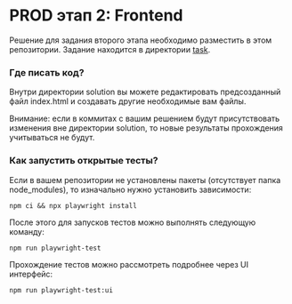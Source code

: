 # PROD этап 2: Frontend
Решение для задания второго этапа необходимо разместить в этом репозитории.
Задание находится в директории [task](task/task.md).

### Где писать код?
Внутри директории solution вы можете редактировать предсозданный файл index.html и создавать другие необходимые вам файлы. 

Внимание: если в коммитах с вашим решением будут присутствовать изменения вне директории solution,
то новые результаты прохождения учитываться не будут.

### Как запустить открытые тесты?
Если в вашем репозитории не установлены пакеты (отсутствует папка node_modules), то изначально нужно установить зависимости:

```npm ci && npx playwright install```

После этого для запусков тестов можно выполнять следующую команду:

```npm run playwright-test```

Прохождение тестов можно рассмотреть подробнее через UI интерфейс:

```npm run playwright-test:ui```

